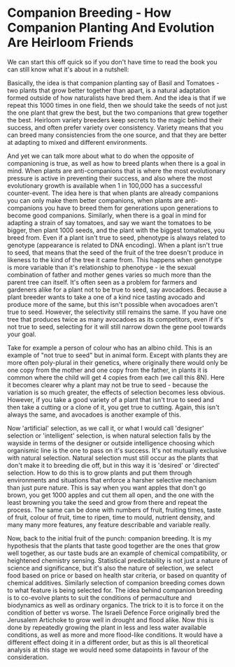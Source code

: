 # Companion Breeding - How Companion Planting And Evolution Are Heirloom Friends

We can start this off quick so if you don't have time to read the book you can still know what it's about in a nutshell:

Basically, the idea is that companion planting say of Basil and Tomatoes - two plants that grow better together than apart, is a natural adaptation formed outside of how naturalists have bred them. And the idea is that if we repeat this 1000 times in one field, then we should take the seeds of not just the one plant that grew the best, but the two companions that grew together the best. Heirloom variety breeders keep secrets to the magic behind their success, and often prefer variety over consistency. Variety means that you can breed many consistencies from the one source, and that they are better at adapting to mixed and different environments.

And yet we can talk more about what to do when the opposite of companioning is true, as well as how to breed plants when there is a goal in mind. When plants are anti-companions that is where the most evolutionary pressure is active in preventing their success, and also where the most evolutionary growth is available when 1 in 100,000 has a successful counter-event. The idea here is that when plants are already companions you can only make them better companions, when plants are anti-companions you have to breed them for generations upon generations to become good companions. Similarly, when there is a goal in mind for adapting a strain of say tomatoes, and say we want the tomatoes to be bigger, then plant 1000 seeds, and the plant with the biggest tomatoes, you breed from. Even if a plant isn't true to seed, phenotype is always related to genotype (appearance is related to DNA encoding). When a plant isn't true to seed, that means that the seed of the fruit of the tree doesn't produce in likeness to the kind of the tree it came from. This happens when genotype is more variable than it's relationship to phenotype - ie the sexual combination of father and mother genes varies so much more than the parent tree can itself. It's often seen as a problem for farmers and gardeners alike for a plant not to be true to seed, say avocadoes. Because a plant breeder wants to take a one of a kind nice tasting avocado and produce more of the same, but this isn't possible when avocadoes aren't true to seed. However, the selectivity still remains the same. If you have one tree that produces twice as many avocadoes as its competitors, even if it's not true to seed, selecting for it will still narrow down the gene pool towards your goal.

Take for example a person of colour who has an albino child. This is an example of "not true to seed" but in animal form. Except with plants they are more often poly-plural in their genetics, where originally there would only be one copy from the mother and one copy from the father, in plants it is common where the child will get 4 copies from each (we call this 8N). Here it becomes clearer why a plant may not be true to seed - because the variation is so much greater, the effects of selection becomes less obvious. However, if you take a good variety of a plant that isn't true to seed and then take a cutting or a clone of it, you get true to cutting. Again, this isn't always the same, and avocadoes is another example of this.

Now 'artificial' selection, as we call it, or what I would call 'designer' selection or 'intelligent' selection, is when natural selection falls by the wayside in terms of the designer or outside intelligence choosing which organismic line is the one to pass on it's success. It's not mutually exclusive with natural selection. Natural selection must still occur as the plants that don't make it to breeding die off, but in this way it is 'desired' or 'directed' selection. How to do this is to grow plants and put them through environments and situations that enforce a harsher selective mechanism than just pure nature. This is say when you want apples that don't go brown, you get 1000 apples and cut them all open, and the one with the least browning you take the seed and grow from there and repeat the process. The same can be done with numbers of fruit, fruiting times, taste of fruit, colour of fruit, time to ripen, time to mould, nutrient density, and many many more features, any feature describable and variable really.

Now, back to the initial fruit of the punch: companion breeding. It is my hypothesis that the plants that taste good together are the ones that grow well together, as our taste buds are an example of chemical compatibility, or heightened chemistry sensing. Statistical predictability is not just a nature of science and significance, but it's also the nature of selection, we select food based on price or based on health star criteria, or based on quantity of chemical additives. Similarly selection of companion breeding comes down to what feature is being selected for. The idea behind companion breeding is to co-evolve plants to suit the conditions of permaculture and biodynamics as well as ordinary organics. The trick to it is to force it on the condition of better vs worse. The Israeli Defence Force originally bred the Jerusalem Artichoke to grow well in drought and flood alike. Now this is done by repeatedly growing the plant in less and less water available conditions, as well as more and more flood-like conditions. It would have a different effect doing it in a different order, but as this is all theoretical analysis at this stage we would need some datapoints in favour of the consideration.